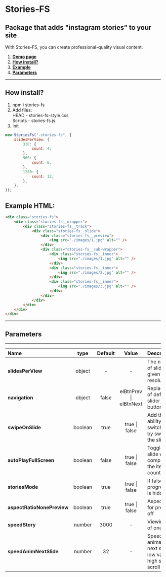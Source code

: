 # Stories-FS

## Package that adds "instagram stories" to your site

With Stories-FS, you can create professional-quality visual content.

1. [**Demo page**](https://alekseevich-psk.github.io/storiesForSite/dist/)
2. [**How install?**](#how-install)
3. [**Example**](#example)
4. [**Parameters**](#parameters)

---

## How install?

1. npm i stories-fs
2. Add files: <br> HEAD - stories-fs-style.css <br>
   Scripts - stories-fs.js
3. Init

```js
new StoriesFs(".stories-fs", {
    slidesPerView: {
        320: {
            count: 4,
        },
        960: {
            count: 6,
        },
        1280: {
            count: 12,
        },
    },
});
```

## Example HTML:

```html
<div class="stories-fs">
    <div class="stories-fs__wrapper">
        <div class="stories-fs__track">
            <div class="stories-fs__slide">
                <div class="stories-fs__preview">
                    <img src="./images/1.jpg" alt="" />
                </div>
                <div class="stories-fs__sub-wrapper">
                    <div class="stories-fs__inner">
                        <img src="./images/1.jpg" alt="" />
                    </div>
                    <div class="stories-fs__inner">
                        <img src="./images/2.jpg" alt="" />
                    </div>
                    <div class="stories-fs__inner">
                        <img src="./images/3.jpg" alt="" />
                    </div>
                </div>
            </div>
        </div>
    </div>
</div>
```

---

## Parameters

---

| Name                       |  type   | Default |           Value            | Description                                               |
| :------------------------- | :-----: | :-----: | :------------------------: | :-------------------------------------------------------- |
| **slidesPerView**          | object  |    -    |             -              | The number of slides at a given screen resolution         |
| **navigation**             | object  |  false  | elBtnPrev &#124; elBtnNext | Replacement of default slider control buttons             |
| **swipeOnSlide**           | boolean |  true   |     true &#124; false      | Add the ability to switch slides by swipe on the slide    |
| **autoPlayFullScreen**     | boolean |  false  |     true &#124; false      | Toggles the slide when completing the item count          |
| **storiesMode**            | boolean |  true   |     true &#124; false      | If false the progress bar is hidden                       |
| **aspectRatioNonePreview** | boolean |  true   |     true &#124; false      | Aspect-ratio for preview off                              |
| **speedStory**             | number  |  3000   |             -              | Viewing time of one story                                 |
| **speedAnimNextSlide**     | number  |   32    |             -              | Speed animation next slide. low value = high speed scroll |
